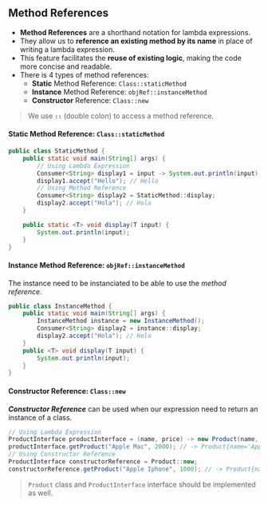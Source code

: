 ## Method References

- **Method References** are a shorthand notation for lambda expressions.
- They allow us to **reference an existing method by its name** in place of writing a lambda expression.
- This feature facilitates the **reuse of existing logic**, making the code more concise and readable.
- There is 4 types of method references:
  - **Static** Method Reference: `Class::staticMethod`
  - **Instance** Method Reference: `objRef::instanceMethod`
  - **Constructor** Reference: `Class::new`

> We use **`::`** (double colon) to access a method reference.

#### Static Method Reference: `Class::staticMethod`

```java
public class StaticMethod {
    public static void main(String[] args) {
        // Using Lambda Expression
        Consumer<String> display1 = input -> System.out.println(input);
        display1.accept("Hello"); // Hello
        // Using Method Reference
        Consumer<String> display2 = StaticMethod::display;
        display2.accept("Hola"); // Hola
    }

    public static <T> void display(T input) {
        System.out.println(input);
    }
}
```

#### Instance Method Reference: `objRef::instanceMethod`

The instance need to be instanciated to be able to use the *method reference*.
```java
public class InstanceMethod {
    public static void main(String[] args) {
        InstanceMethod instance = new InstanceMethod();
        Consumer<String> display2 = instance::display;
        display2.accept("Hola"); // Hola
    }
    public <T> void display(T input) {
        System.out.println(input);
    }
}
```

#### Constructor Reference: `Class::new`

***Constructor Reference*** can be used when our expression need to return an instance of a class.

```java
// Using Lambda Expression
ProductInterface productInterface = (name, price) -> new Product(name, price);
productInterface.getProduct("Apple Mac", 2000); // -> Product{name='Apple Mac', price=2000}
// Using Constructor Reference
ProductInterface constructorReference = Product::new;
constructorReference.getProduct("Apple Iphone", 1000); // -> Product{name='Apple Iphone', price=1000}
```
> `Product` class and `ProductInterface` interface should be implemented as well.